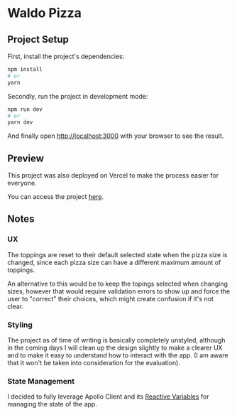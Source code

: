 # Waldo Pizza

## Project Setup

First, install the project's dependencies:

```bash
npm install
# or
yarn
```

Secondly, run the project in development mode:

```bash
npm run dev
# or
yarn dev
```

And finally open [http://localhost:3000](http://localhost:3000) with your browser to see the result.

## Preview

This project was also deployed on Vercel to make the process easier for everyone.

You can access the project [here]().

## Notes

### UX

The toppings are reset to their default selected state when the pizza size is changed, since each pizza size can have a different maximum amount of toppings.

An alternative to this would be to keep the topings selected when changing sizes, however that would require validation errors to show up and force the user to "correct" their choices, which might create confusion if it's not clear.

### Styling

The project as of time of writing is basically completely unstyled, although in the coming days I will clean up the design slightly to make a clearer UX and to make it easy to understand how to interact with the app. (I am aware that it won't be taken into consideration for the evaluation).

### State Management

I decided to fully leverage Apollo Client and its [Reactive Variables](https://www.apollographql.com/docs/react/local-state/reactive-variables/) for managing the state of the app.
